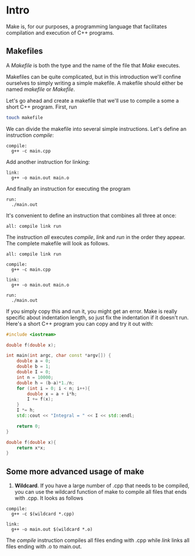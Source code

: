 # Intro

Make is, for our purposes, a programming language that facilitates compilation and execution of C++ programs.  

## Makefiles

A *Makefile* is both the type and the name of the file that *Make* executes.

Makefiles can be quite complicated, but in this introduction we'll confine ourselves to simply writing a simple makefile. A makefile should either be named *makefile* or *Makefile*.


Let's go ahead and create a makefile that we'll use to compile a some a short C++ program. First, run

```sh
touch makefile
```

We can divide the makefile into several simple instructions. Let's define an instruction *compile*:

```make
compile:
  g++ -c main.cpp
```

Add another instruction for linking:

```make
link:
  g++ -o main.out main.o
```

And finally an instruction for executing the program

```make
run:
  ./main.out
```

It's convenient to define an instruction that combines all three at once:

```make
all: compile link run
```

The instruction *all* executes *compile*, *link* and *run* in the order they appear. The complete makefile will look as follows.

```make
all: compile link run

compile:
  g++ -c main.cpp

link:
  g++ -o main.out main.o

run:
  ./main.out
```

If you simply copy this and run it, you might get an error. Make is really specific about indentation length, so just fix the indentation if it doesn't run. Here's a short C++ program you can copy and try it out with:

```c++
#include <iostream>

double f(double x);

int main(int argc, char const *argv[]) {
    double a = 0;
    double b = 1;
    double I = 0;
    int n = 10000;
    double h = (b-a)*1./n;
    for (int i = 0; i < n; i++){
        double x = a + i*h;
        I += f(x);
    }
    I *= h;
    std::cout << "Integral = " << I << std::endl;

    return 0;
}

double f(double x){
    return x*x;
}
```


## Some more advanced usage of make

1. **Wildcard**. If you have a large number of .cpp that needs to be compiled, you can use the wildcard function of make to compile all files that ends with .cpp. It looks as follows

  ```make
  compile:
    g++ -c $(wildcard *.cpp)

  link:
    g++ -o main.out $(wildcard *.o)
  ```
  The *compile* instruction compiles all files ending with .cpp while *link* links all files ending with .o to main.out.
